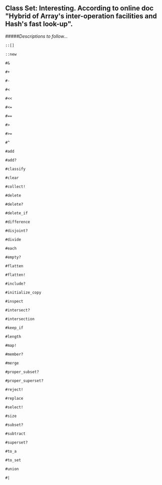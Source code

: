 ## Class Set: Interesting. According to online doc "Hybrid of Array's inter-operation facilities and Hash's fast look-up".
#####*Descriptions to follow...*

`::[]`

`::new`

`#&`

`#+`

`#-`

`#<`

`#<<`

`#<=`

`#==`

`#>`

`#>=`

`#^`

`#add`

`#add?`

`#classify`

`#clear`

`#collect!`

`#delete`

`#delete?`

`#delete_if`

`#difference`

`#disjoint?`

`#divide`

`#each`

`#empty?`

`#flatten`

`#flatten!`

`#include?`

`#initialize_copy`

`#inspect`

`#intersect?`

`#intersection`

`#keep_if`

`#length`

`#map!`

`#member?`

`#merge`

`#proper_subset?`

`#proper_superset?`

`#reject!`

`#replace`

`#select!`

`#size`

`#subset?`

`#subtract`

`#superset?`

`#to_a`

`#to_set`

`#union`

`#|`
